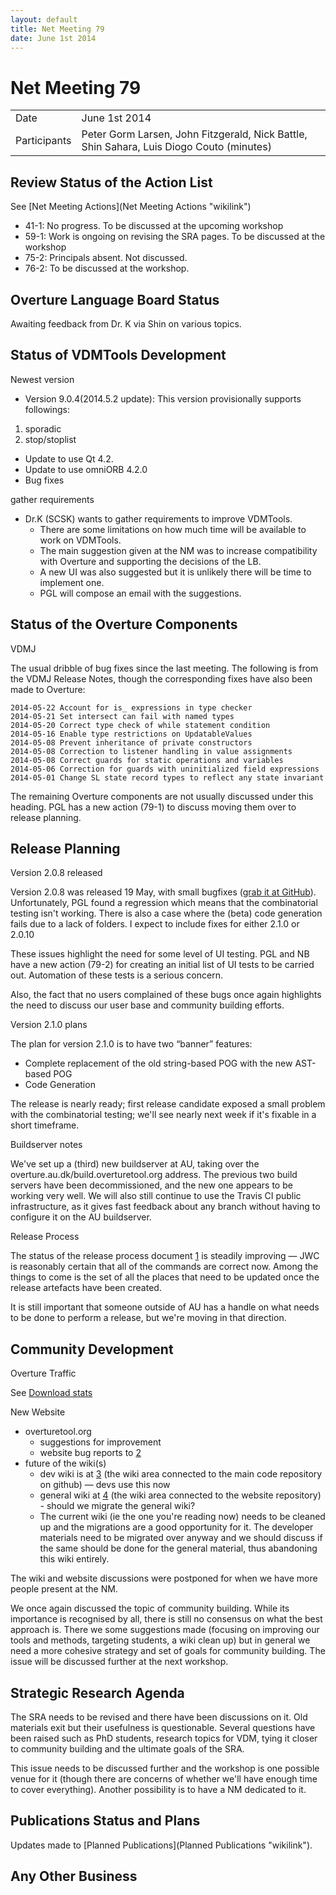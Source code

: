 ```yaml
---
layout: default
title: Net Meeting 79
date: June 1st 2014
---
```



# Net Meeting 79

|||
|---|---|
| Date | June 1st 2014 |
| Participants | Peter Gorm Larsen, John Fitzgerald, Nick Battle, Shin Sahara, Luis Diogo Couto (minutes) |

Review Status of the Action List
--------------------------------

See [Net Meeting Actions](Net Meeting Actions "wikilink")

-   41-1: No progress. To be discussed at the upcoming workshop
-   59-1: Work is ongoing on revising the SRA pages. To be discussed at
    the workshop
-   75-2: Principals absent. Not discussed.
-   76-2: To be discussed at the workshop.

Overture Language Board Status
------------------------------

Awaiting feedback from Dr. K via Shin on various topics.

Status of VDMTools Development
------------------------------

Newest version

-   Version 9.0.4(2014.5.2 update): This version provisionally supports
    followings:

1.  sporadic
2.  stop/stoplist

-   Update to use Qt 4.2.
-   Update to use omniORB 4.2.0
-   Bug fixes

gather requirements

-   Dr.K (SCSK) wants to gather requirements to improve VDMTools.
    -   There are some limitations on how much time will be available to
        work on VDMTools.
    -   The main suggestion given at the NM was to increase
        compatibility with Overture and supporting the decisions of the
        LB.
    -   A new UI was also suggested but it is unlikely there will be
        time to implement one.
    -   PGL will compose an email with the suggestions.

Status of the Overture Components
---------------------------------

VDMJ

The usual dribble of bug fixes since the last meeting. The following is
from the VDMJ Release Notes, though the corresponding fixes have also
been made to Overture:

`2014-05-22 Account for is_ expressions in type checker`\
`2014-05-21 Set intersect can fail with named types`\
`2014-05-20 Correct type check of while statement condition`\
`2014-05-16 Enable type restrictions on UpdatableValues`\
`2014-05-08 Prevent inheritance of private constructors`\
`2014-05-08 Correction to listener handling in value assignments`\
`2014-05-08 Correct guards for static operations and variables`\
`2014-05-06 Correction for guards with uninitialized field expressions`\
`2014-05-01 Change SL state record types to reflect any state invariant`

The remaining Overture components are not usually discussed under this
heading. PGL has a new action (79-1) to discuss moving them over to
release planning.

Release Planning
----------------

Version 2.0.8 released

Version 2.0.8 was released 19 May, with small bugfixes ([grab it at
GitHub](https://github.com/overturetool/overture/releases/tag/Release%2F2.0.8)).
Unfortunately, PGL found a regression which means that the combinatorial
testing isn't working. There is also a case where the (beta) code
generation fails due to a lack of folders. I expect to include fixes for
either 2.1.0 or 2.0.10

These issues highlight the need for some level of UI testing. PGL and NB
have a new action (79-2) for creating an initial list of UI tests to be
carried out. Automation of these tests is a serious concern.

Also, the fact that no users complained of these bugs once again
highlights the need to discuss our user base and community building
efforts.

Version 2.1.0 plans

The plan for version 2.1.0 is to have two “banner” features:

-   Complete replacement of the old string-based POG with the new
    AST-based POG
-   Code Generation

The release is nearly ready; first release candidate exposed a small
problem with the combinatorial testing; we'll see nearly next week if
it's fixable in a short timeframe.

Buildserver notes

We've set up a (third) new buildserver at AU, taking over the
overture.au.dk/build.overturetool.org address. The previous two build
servers have been decommissioned, and the new one appears to be working
very well. We will also still continue to use the Travis CI public
infrastructure, as it gives fast feedback about any branch without
having to configure it on the AU buildserver.

Release Process

The status of the release process document
[1](https://github.com/overturetool/overture/wiki/Release-Process) is
steadily improving — JWC is reasonably certain that all of the commands
are correct now. Among the things to come is the set of all the places
that need to be updated once the release artefacts have been created.

It is still important that someone outside of AU has a handle on what
needs to be done to perform a release, but we're moving in that
direction.

Community Development
---------------------

Overture Traffic

See [Download
stats](http://sourceforge.net/projects/overture/files/Overture_IDE/stats/timeline)

New Website

-   overturetool.org
    -   suggestions for improvement
    -   website bug reports to
        [2](https://github.com/overturetool/overturetool.github.io/issues)
-   future of the wiki(s)
    -   dev wiki is at
        [3](https://github.com/overturetool/overture/wiki) (the wiki
        area connected to the main code repository on github) — devs use
        this now
    -   general wiki at
        [4](https://github.com/overturetool/overturetool.github.io/wiki)
        (the wiki area connected to the website repository) - should we
        migrate the general wiki?
    -   The current wiki (ie the one you're reading now) needs to be
        cleaned up and the migrations are a good opportunity for it. The
        developer materials need to be migrated over anyway and we
        should discuss if the same should be done for the general
        material, thus abandoning this wiki entirely.

The wiki and website discussions were postponed for when we have more
people present at the NM.

We once again discussed the topic of community building. While its
importance is recognised by all, there is still no consensus on what the
best approach is. There we some suggestions made (focusing on improving
our tools and methods, targeting students, a wiki clean up) but in
general we need a more cohesive strategy and set of goals for community
building. The issue will be discussed further at the next workshop.

Strategic Research Agenda
-------------------------

The SRA needs to be revised and there have been discussions on it. Old
materials exit but their usefulness is questionable. Several questions
have been raised such as PhD students, research topics for VDM, tying it
closer to community building and the ultimate goals of the SRA.

This issue needs to be discussed further and the workshop is one
possible venue for it (though there are concerns of whether we'll have
enough time to cover everything). Another possibility is to have a NM
dedicated to it.

Publications Status and Plans
-----------------------------

Updates made to [Planned Publications](Planned Publications "wikilink").

Any Other Business
------------------
